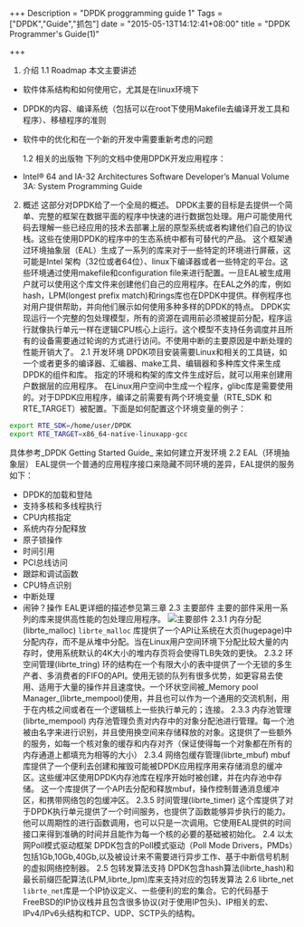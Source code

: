 +++
Description = "DPDK proggramming guide 1"
Tags = ["DPDK","Guide","抓包"]
date = "2015-05-13T14:12:41+08:00"
title = "DPDK Programmer's Guide(1)"

+++
1. 介绍
  1.1 Roadmap
本文主要讲述
 * 软件体系结构和如何使用它，尤其是在linux环境下 
 * DPDK的内容、编译系统（包括可以在root下使用Makefile去编译开发工具和程序）、移植程序的准则
* 软件中的优化和在一个新的开发中需要重新考虑的问题
  
  1.2 相关的出版物
下列的文档中使用DPDK开发应用程序：
* Intel® 64 and IA-32 Architectures Software Developer’s Manual Volume 3A: System Programming Guide

2. 概述
  这部分对DPDK给了一个全局的概述。
  DPDK主要的目标是去提供一个简单、完整的框架在数据平面的程序中快速的进行数据包处理。用户可能使用代码去理解一些已经应用的技术去部署上层的原型系统或者构建他们自己的协议栈。这些在使用DPDK的程序中的生态系统中都有可替代的产品。
  这个框架通过环境抽象层（EAL）生成了一系列的库来对于一些特定的环境进行屏蔽，这可能是Intel 架构（32位或者64位）、linux下编译器或者一些特定的平台。这些环境通过使用makefile和configuration file来进行配置。一旦EAL被生成用户就可以使用这个库文件来创建他们自己的应用程序。在EAL之外的库，例如hash，LPM(longest prefix match)和rings库也在DPDK中提供。样例程序也对用户提供帮助，并向他们展示如何使用多种多样的DPDK的特点。
  DPDK实现运行一个完整的包处理模型，所有的资源在调用前必须被提前分配，程序运行就像执行单元一样在逻辑CPU核心上运行。这个模型不支持任务调度并且所有的设备需要通过轮询的方式进行访问。不使用中断的主要原因是中断处理的性能开销大了。
 2.1 开发环境
  DPDK项目安装需要Linux和相关的工具链，如一个或者更多的编译器、汇编器、make工具、编辑器和多种库文件来生成DPDK的组件和库。
  指定的环境和构架的库文件生成好后，就可以用来创建用户数据层的应用程序。
  在Linux用户空间中生成一个程序，glibc库是需要使用的。对于DPDK应用程序，编译之前需要有两个环境变量（RTE_SDK 和RTE_TARGET）被配置。下面是如何配置这个环境变量的例子：
  ```bash
 export RTE_SDK=/home/user/DPDK
export RTE_TARGET=x86_64-native-linuxapp-gcc	
  ```
  具体参考_DPDK Getting Started Guide_ 来如何建立开发环境
  2.2 EAL（环境抽象层）
  EAL提供一个普通的应用程序接口来隐藏不同环境的差异，EAL提供的服务如下：
  * DPDK的加载和登陆
  * 支持多核和多线程执行
  * CPU内核指定
  * 系统内存分配释放
  * 原子锁操作
  * 时间引用
  * PCI总线访问
  * 跟踪和调试函数
  * CPU特点识别
  * 中断处理
  * 闹钟？操作
  EAL更详细的描述参见第三章
  2.3 主要部件
  主要的部件采用一系列的库来提供高性能的包处理应用程序。
  ![主要部件](http://dpdk.org/doc/guides/_images/architecture-overview.svg)
  2.3.1 内存分配(librte_malloc)
  `librte_malloc` 库提供了一个API让系统在大页(hugepage)中分配内存，而不是从堆中分配。当在Linux用户空间环境下分配比较大量的内存时，使用系统默认的4K大小的堆内存页将会使得TLB失效的更快。
  2.3.2 环空间管理(librte_tring)
  环的结构在一个有限大小的表中提供了一个无锁的多生产者、多消费者的FIFO的API。使用无锁的队列有很多优势，如更容易去使用、适用于大量的操作并且速度快。一个环状空间被_Memory pool Manager_(librte_mempool)使用，并且也可以作为一个通用的交流机制，用于在内核之间或者在一个逻辑核上一些执行单元的；连接。
  2.3.3 内存池管理(librte_mempool)
  内存池管理负责对内存中的对象分配池进行管理。每一个池被由名字来进行识别，并且使用换空间来存储释放的对象。这提供了一些额外的服务，如每一个核对象的缓存和内存对齐（保证使得每一个对象都在所有的内存通道上都填充为相等的大小）
  2.3.4 网络包缓存管理(librte_mbuf)
  mbuf库提供了一个便利去创建和摧毁可能被DPDK应用程序用来存储消息的缓冲区。这些缓冲区使用DPDK内存池库在程序开始时被创建，并在内存池中存储。
  这一个库提供了一个API去分配和释放mbuf，操作控制普通消息缓冲区，和携带网络包的包缓冲区。
  2.3.5 时间管理(librte_timer)
  这个库提供了对于DPDK执行单元提供了一个时间服务，也提供了函数能够异步执行的能力。他可以周期性的进行函数调用，也可以只是一次调用。它使用EAL提供的时间接口来得到准确的时间并且能作为每一个核的必要的基础被初始化。
  2.4 以太网Poll模式驱动框架
  DPDK包含的Poll模式驱动（Poll Mode Drivers，PMDs）包括1Gb,10Gb,40Gb,以及被设计来不需要进行异步工作、基于中断信号机制的虚拟网络控制器。
  2.5 包转发算法支持
  DPDK包含hash算法(librte_hash)和最长前缀匹配算法(LPM,librte_lpm)库来支持对应的包转发算法
  2.6 librte_net
  `librte_net`库是一个IP协议定义、一些便利的宏的集合。它的代码基于FreeBSD的IP协议栈并且包含很多协议(对于使用IP包头)、IP相关的宏、IPv4/IPv6头结构和TCP、UDP、SCTP头的结构。
